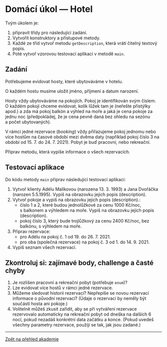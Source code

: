 # Domácí úkol &mdash; Hotel

Tvým úkolem je:
1. připravit třídy pro následující zadání. 
2. Vytvořit konstruktory a&nbsp;přístupové metody.
3. Každé ze tříd vytvoř metodu `getDescription`, která vrátí čitelný textový popis.
3. Poté vytvoř vzorovou testovací aplikaci v&nbsp;metodě `main`.

## Zadání

Potřebujeme evidovat hosty, které ubytováváme v hotelu. 

O&nbsp;každém hostu musíme uložit jméno, příjmení a&nbsp;datum narození.

Hosty vždy ubytováváme na pokojích. Pokoj je identifikován svým číslem. O&nbsp;každém pokoji chceme evidovat, kolik lůžek tam je (neřešte přistýlky apod.) a&nbsp;zda má pokoj balkón a&nbsp;výhled na moře a&nbsp;jaká je cena pokoje za jednu noc (předpokládej, že je cena pevně daná bez ohledu na sezónu a&nbsp;počet ubytovaných).

V&nbsp;rámci jedné rezervace (_booking_) vždy přiřazujeme pokoj jednomu nebo více hostům na časové období mezi dvěma daty (například pokoj číslo 3 na období od 15.&nbsp;7. do 24.&nbsp;7.&nbsp;2021). Pobyt je buď pracovní, nebo rekreační.

Připrav metodu, která vypíše informace o&nbsp;všech rezervacích.

## Testovací aplikace

Do kódu metody `main` připrav následující testovací aplikaci:

1. Vytvoř klienty Adélu Malíkovou (narozena 13. 3. 1993) a&nbsp;Jana Dvořáčka (narozen 5.5.1995). Vypiš na obrazovku jejich popis (description).
2. Vytvoř pokoje a&nbsp;vypiš na obrazovku jejich popis (description).: 
    - číslo 1 a&nbsp;2, které budou jednolůžkové za cenu 1000&nbsp;Kč/noc, s&nbsp;balkonem a&nbsp;výhledem na moře. Vypiš na obrazovku jejich popis (description).
    - pokoj číslo 3, který bude trojlůžkový za cenu 2400&nbsp;Kč/noc, bez balkónu, s&nbsp;výhledem na moře. 
4. Připrav rezervace: 
    - pro Adélu na pokoj č.&nbsp;1 od 19. do 26. 7. 2021.
    - pro oba (společná rezervace) na pokoj č. 3 od 1. do 14. 9. 2021.
5. Vypiš seznam všech rezervací.

## Zkontroluj si: zajímavé body, challenge a časté chyby
1. Je rozlišen pracovní a rekreační pobyt (potřebuje `enum`)?
2. Lze evidovat více hostů v&nbsp;rámci jedné rezervace.
3. Můžeme sledovat historii rezervací? Nepřepíše se novou rezervací informace o&nbsp;původní rezervaci? (Údaje o&nbsp;rezervaci by neměly být součástí hosta ani pokoje.)
3. Volitelně můžeš zkusit zařídit, aby se při vytváření rezervace rezervovalo automaticky na rekreační pobyt od dneška na dalších 6 nocí, pokud nezadáš konkrétní data začátku a&nbsp;konce. (Pokud uvedeš všechny parametry rezervace, použijí se tak, jak jsou zadané.)


---

[Zpět na přehled akademie](https://github.com/ENGETO-Java-Akademie-2021-07-12/intro)
